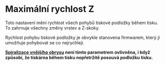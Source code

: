 Maximální rychlost Z
====
Toto nastavení mění rychlost všech pohybů tiskové podložky během tisku. To zahrnuje všechny změny vrstev a Z-skoky.

Rychlost pohybu tiskové podložky je obvykle stanovena firmwarem, který jí umožňuje pohybovat se co nejrychleji.

**[Spiralizace vnějšího obrysu](../blackmagic/magic_spiralize.md) není tímto parametrem ovlivněna, i když způsobí, že tiskárna během tisku nepřetržitě posouvá podložku tisku.**